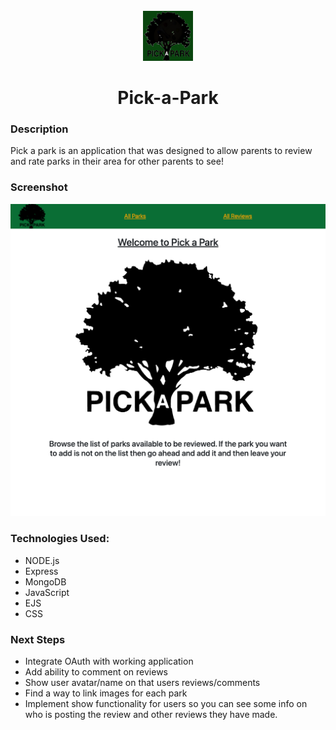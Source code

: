 <br />
<div align="center">
<img src="/public/images/tree.png" width="80" height="80" background-color="green">
<h1 align="center">Pick-a-Park</h1>
</div>

### Description

Pick a park is an application that was designed to allow parents to review and rate parks in their area for other parents to see!

### Screenshot

<img src="public/images/Pick-a-park-screenshot.png">

### Technologies Used:

- NODE.js
- Express
- MongoDB
- JavaScript
- EJS
- CSS

### Next Steps

- Integrate OAuth with working application
- Add ability to comment on reviews
- Show user avatar/name on that users reviews/comments
- Find a way to link images for each park
- Implement show functionality for users so you can see some info on who is posting the review and other reviews they have made.
